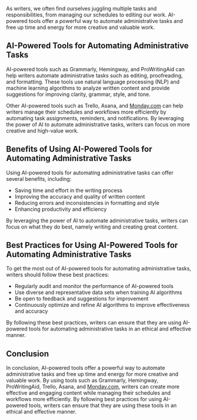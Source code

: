 
As writers, we often find ourselves juggling multiple tasks and responsibilities, from managing our schedules to editing our work. AI-powered tools offer a powerful way to automate administrative tasks and free up time and energy for more creative and valuable work.

AI-Powered Tools for Automating Administrative Tasks
----------------------------------------------------

AI-powered tools such as Grammarly, Hemingway, and ProWritingAid can help writers automate administrative tasks such as editing, proofreading, and formatting. These tools use natural language processing (NLP) and machine learning algorithms to analyze written content and provide suggestions for improving clarity, grammar, style, and tone.

Other AI-powered tools such as Trello, Asana, and [Monday.com](http://Monday.com) can help writers manage their schedules and workflows more efficiently by automating task assignments, reminders, and notifications. By leveraging the power of AI to automate administrative tasks, writers can focus on more creative and high-value work.

Benefits of Using AI-Powered Tools for Automating Administrative Tasks
----------------------------------------------------------------------

Using AI-powered tools for automating administrative tasks can offer several benefits, including:

* Saving time and effort in the writing process
* Improving the accuracy and quality of written content
* Reducing errors and inconsistencies in formatting and style
* Enhancing productivity and efficiency

By leveraging the power of AI to automate administrative tasks, writers can focus on what they do best, namely writing and creating great content.

Best Practices for Using AI-Powered Tools for Automating Administrative Tasks
-----------------------------------------------------------------------------

To get the most out of AI-powered tools for automating administrative tasks, writers should follow these best practices:

* Regularly audit and monitor the performance of AI-powered tools
* Use diverse and representative data sets when training AI algorithms
* Be open to feedback and suggestions for improvement
* Continuously optimize and refine AI algorithms to improve effectiveness and accuracy

By following these best practices, writers can ensure that they are using AI-powered tools for automating administrative tasks in an ethical and effective manner.

Conclusion
----------

In conclusion, AI-powered tools offer a powerful way to automate administrative tasks and free up time and energy for more creative and valuable work. By using tools such as Grammarly, Hemingway, ProWritingAid, Trello, Asana, and [Monday.com](http://Monday.com), writers can create more effective and engaging content while managing their schedules and workflows more efficiently. By following best practices for using AI-powered tools, writers can ensure that they are using these tools in an ethical and effective manner.
